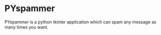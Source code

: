 # PYspammer

PYspammer is a python tkinter application which can spam any message as many times you want.
